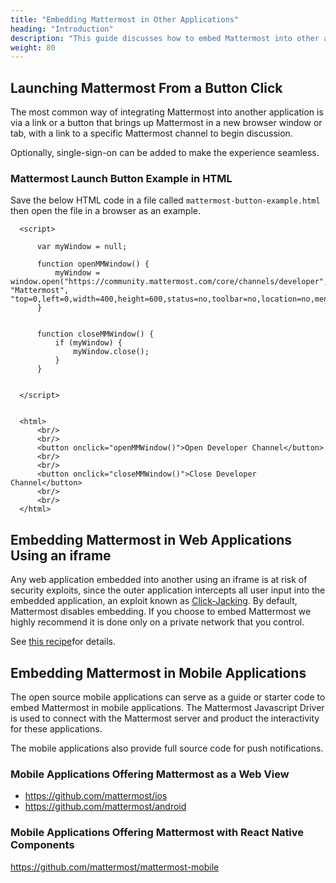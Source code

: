 ```yaml
---
title: "Embedding Mattermost in Other Applications"
heading: "Introduction"
description: "This guide discusses how to embed Mattermost into other applications in different ways."
weight: 80
---
```


## Launching Mattermost From a Button Click

The most common way of integrating Mattermost into another application is via a link or a button that brings up Mattermost in a new browser window or tab, with a link to a specific Mattermost channel to begin discussion.

Optionally, single-sign-on can be added to make the experience seamless.

### Mattermost Launch Button Example in HTML 

Save the below HTML code in a file called `mattermost-button-example.html` then open the file in a browser as an example.

```
  <script>

      var myWindow = null;

      function openMMWindow() {
          myWindow = window.open("https://community.mattermost.com/core/channels/developer", "Mattermost", "top=0,left=0,width=400,height=600,status=no,toolbar=no,location=no,menubar=no,titlebar=no");
      }


      function closeMMWindow() {
          if (myWindow) {
              myWindow.close();
          }
      }


  </script>


  <html>
      <br/>
      <br/>
      <button onclick="openMMWindow()">Open Developer Channel</button>
      <br/>
      <br/>
      <button onclick="closeMMWindow()">Close Developer Channel</button>
      <br/>
      <br/>
  </html>
```

## Embedding Mattermost in Web Applications Using an iframe

Any web application embedded into another using an iframe is at risk of security exploits, since the outer application intercepts all user input into the embedded application, an exploit known as [Click-Jacking](https://en.wikipedia.org/wiki/Clickjacking). By default, Mattermost disables embedding. If you choose to embed Mattermost we highly recommend it is done only on a private network that you control.

See [this recipe](https://forum.mattermost.org/t/recipe-embedding-mattermost-in-web-applications-using-an-iframe-unsupported-recipe/10233)for details.

## Embedding Mattermost in Mobile Applications

The open source mobile applications can serve as a guide or starter code to embed Mattermost in mobile applications. The Mattermost Javascript Driver is used to connect with the Mattermost server and product the interactivity for these applications.

The mobile applications also provide full source code for push notifications.

### Mobile Applications Offering Mattermost as a Web View 

- https://github.com/mattermost/ios
- https://github.com/mattermost/android

### Mobile Applications Offering Mattermost with React Native Components 

https://github.com/mattermost/mattermost-mobile
